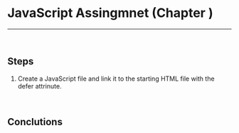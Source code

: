 # JavaScript Assingmnet (Chapter )

****

<br>

## Steps

1. Create a JavaScript file and link it to the starting HTML file with the defer attrinute.

<br>

## Conclutions


